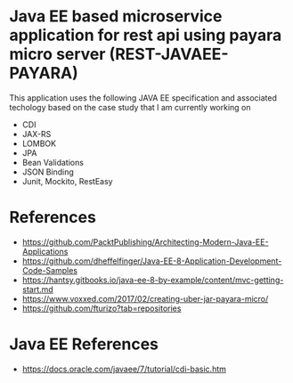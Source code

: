# Java EE based microservice application for rest api using payara micro server (REST-JAVAEE-PAYARA)
This application uses the following JAVA EE specification and associated techology based on the case study that I am currently working on
 - CDI
 - JAX-RS
 - LOMBOK
 - JPA
 - Bean Validations
 - JSON Binding
 - Junit, Mockito, RestEasy
 
# References
- https://github.com/PacktPublishing/Architecting-Modern-Java-EE-Applications
- https://github.com/dheffelfinger/Java-EE-8-Application-Development-Code-Samples
- https://hantsy.gitbooks.io/java-ee-8-by-example/content/mvc-getting-start.md
- https://www.voxxed.com/2017/02/creating-uber-jar-payara-micro/
- https://github.com/fturizo?tab=repositories

# Java EE References
- https://docs.oracle.com/javaee/7/tutorial/cdi-basic.htm
